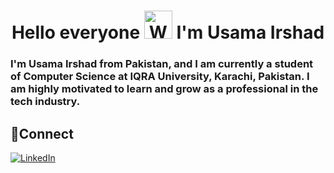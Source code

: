 <h1 align="center"> Hello everyone <img src="https://raw.githubusercontent.com/nixin72/nixin72/master/wave.gif" 
         alt="Waving hand animated gif"
         height="45"
         width="45" /> I'm Usama Irshad</h1>

### I'm Usama Irshad from Pakistan, and I am currently a student of Computer Science at IQRA University, Karachi, Pakistan. I am highly motivated to learn and grow as a professional in the tech industry.

## 🤝Connect
[![LinkedIn](https://img.shields.io/badge/LinkedIn-0077B5?style=for-the-badge&logo=linkedin&logoColor=white)](https://www.linkedin.com/in/usamairshad/)
